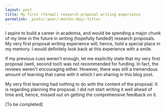 ```yaml
---
layout: post
title: My first (formal) research proposal writing experience
permalink: _psots/:year/:month/:day/:title/
---
```


I aspire to build a career in academia, and would be spending a major chunk of  my time in the future in writing (hopefully funded!) research proposals. My very first proposal writing experience will, hence, hold a special place in my memory. I would definitely look back at this experience with a smile. 

If my previous cues weren't enough, let me explicitly state that my very first proposal (well, second too!) was not recommended for funding. In fact, the reviews weren't encouraging either. However, there was still a tremendous amount of learning that came with it which I am sharing in this blog post.

My very first learning had nothing to do with the content of the proposal. It is regarding planning the propsoal. I did not start writing it well ahead of time and, hence, missed out on getting the comprehensive feedback on it.

[To be completed] 

